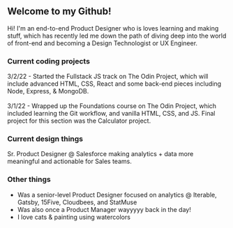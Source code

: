 <h2>Welcome to my Github!</h2>
Hi! I'm an end-to-end Product Designer who is loves learning and making stuff, which has recently led me down the path of diving deep into the world of front-end and becoming a Design Technologist or UX Engineer.

<h3> Current coding projects </h3>
3/2/22 - Started the Fullstack JS track on The Odin Project, which will include advanced HTML, CSS, React and some back-end pieces including Node, Express, & MongoDB.
<br><br>
3/1/22 - Wrapped up the Foundations course on The Odin Project, which included learning the Git workflow, and vanilla HTML, CSS, and JS. Final project for this section was the Calculator project.

<h3> Current design things </h3>
Sr. Product Designer @ Salesforce making analytics + data more meaningful and actionable for Sales teams.

<h3> Other things </h3>
<ul>
  <li>Was a senior-level Product Designer focused on analytics @ Iterable, Gatsby, 15Five, Cloudbees, and StatMuse</li>
  <li>Was also once a Product Manager wayyyyy back in the day!</li>
  <li>I love cats & painting using watercolors</li>
 <ul>
